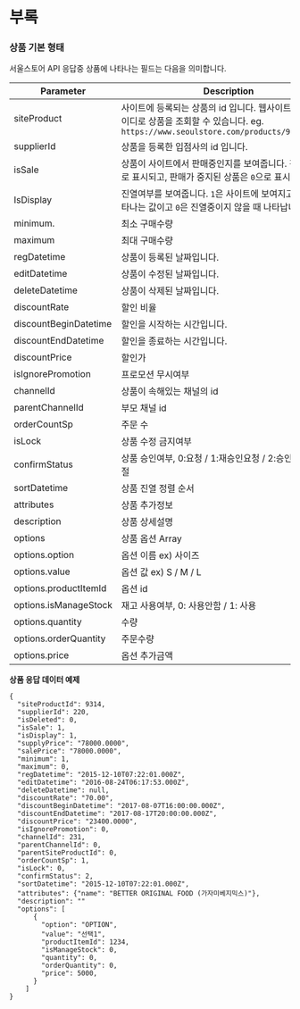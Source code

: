 # 부록

### 상품 기본 형태

서울스토어 API 응답중 상품에 나타나는 필드는 다음을 의미합니다.

| Parameter             | Description |
|-----------------------|---------|
| siteProduct           | 사이트에 등록되는 상품의 id 입니다. 웹사이트에서 이 아이디로 상품을 조회할 수 있습니다. eg. `https://www.seoulstore.com/products/9314/detail` |
| supplierId            | 상품을 등록한 입점사의 id 입니다. |
| isSale                | 상품이 사이트에서 판매중인지를 보여줍니다. 판매중은 `1`로 표시되고, 판매가 중지된 상품은 `0`으로 표시됩니다. |
| IsDisplay             | 진열여부를 보여줍니다. `1`은 사이트에 보여지고 있을때 나타나는 값이고 `0`은 진열중이지 않을 때 나타납니다.   |
| minimum.              | 최소 구매수량  |
| maximum               | 최대 구매수량  |
| regDatetime           | 상품이 등록된 날짜입니다.  |
| editDatetime          | 상품이 수정된 날짜입니다.  |
| deleteDatetime        | 상품이 삭제된 날짜입니다.  |
| discountRate          | 할인 비율 |
| discountBeginDatetime | 할인을 시작하는 시간입니다. |
| discountEndDatetime   | 할인을 종료하는 시간입니다. |
| discountPrice         | 할인가  |
| isIgnorePromotion     | 프로모션 무시여부   |
| channelId             | 상품이 속해있는 채널의 id  |
| parentChannelId       | 부모 채널 id   |
| orderCountSp          | 주문 수   |
| isLock                | 상품 수정 금지여부 |
| confirmStatus         | 상품 승인여부, 0:요청 / 1:재승인요청 / 2:승인 / 3:승인거절 |
| sortDatetime          | 상품 진열 정렬 순서 |
| attributes            | 상품 추가정보 |
| description           | 상품 상세설명 |
| options               | 상품 옵션 Array |
| options.option        | 옵션 이름 ex) 사이즈 |
| options.value         | 옵션 값 ex) S / M / L |
| options.productItemId | 옵션 id |
| options.isManageStock | 재고 사용여부, 0: 사용안함 / 1: 사용 |
| options.quantity      | 수량 |
| options.orderQuantity | 주문수량 |
| options.price | 옵션 추가금액 |

**상품 응답 데이터 예제**

```
{
  "siteProductId": 9314,
  "supplierId": 220,
  "isDeleted": 0,
  "isSale": 1,
  "isDisplay": 1,
  "supplyPrice": "78000.0000",
  "salePrice": "78000.0000",
  "minimum": 1,
  "maximum": 0,
  "regDatetime": "2015-12-10T07:22:01.000Z",
  "editDatetime": "2016-08-24T06:17:53.000Z",
  "deleteDatetime": null,
  "discountRate": "70.00",
  "discountBeginDatetime": "2017-08-07T16:00:00.000Z",
  "discountEndDatetime": "2017-08-17T20:00:00.000Z",
  "discountPrice": "23400.0000",
  "isIgnorePromotion": 0,
  "channelId": 231,
  "parentChannelId": 0,
  "parentSiteProductId": 0,
  "orderCountSp": 1,
  "isLock": 0,
  "confirmStatus": 2,
  "sortDatetime": "2015-12-10T07:22:01.000Z",
  "attributes": {"name": "BETTER ORIGINAL FOOD (가자미베지믹스)"},
  "description": ""
  "options": [
      {
        "option": "OPTION",
        "value": "선택1",
        "productItemId": 1234,
        "isManageStock": 0,
        "quantity": 0,
        "orderQuantity": 0,
        "price": 5000,
      }
    ]
}
```